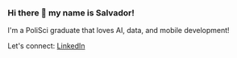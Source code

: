 ### Hi there 👋 my name is Salvador!

I'm a PoliSci graduate that loves AI, data, and mobile development!

Let's connect:
[LinkedIn](https://www.linkedin.com/in/salvadorfrias)
<!--
**salvadorfrs5/salvadorfrs5** is a ✨ _special_ ✨ repository because its `README.md` (this file) appears on your GitHub profile.

Here are some ideas to get you started:

- 🔭 I’m currently working on ...
- 🌱 I’m currently learning ...
- 👯 I’m looking to collaborate on ...
- 🤔 I’m looking for help with ...
- 💬 Ask me about ...
- 📫 How to reach me: ...
- 😄 Pronouns: ...
- ⚡ Fun fact: ...
-->
